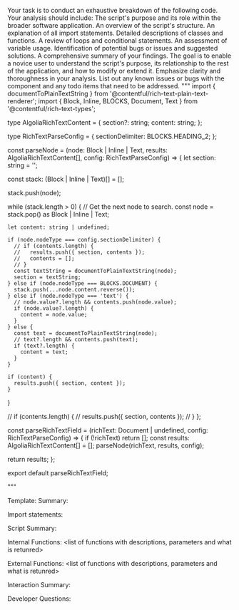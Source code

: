 Your task is to conduct an exhaustive breakdown of the following code. Your analysis should include:
The script's purpose and its role within the broader software application.
An overview of the script's structure.
An explanation of all import statements.
Detailed descriptions of classes and functions.
A review of loops and conditional statements.
An assessment of variable usage.
Identification of potential bugs or issues and suggested solutions.
A comprehensive summary of your findings.
The goal is to enable a novice user to understand the script's purpose, its relationship to the rest of the application, and how to modify or extend it. Emphasize clarity and thoroughness in your analysis.
List out any known issues or bugs with the component and any todo items that need to be addressed.
"""
import { documentToPlainTextString } from '@contentful/rich-text-plain-text-renderer';
import { Block, Inline, BLOCKS, Document, Text } from '@contentful/rich-text-types';

type AlgoliaRichTextContent = {
  section?: string;
  content: string;
};

type RichTextParseConfig = {
  sectionDelimiter: BLOCKS.HEADING_2;
};

const parseNode = (node: Block | Inline | Text, results: AlgoliaRichTextContent[], config: RichTextParseConfig) => {
  let section: string = '';

  const stack: (Block | Inline | Text)[] = [];

  stack.push(node);

  while (stack.length > 0) {
    // Get the next node to search.
    const node = stack.pop() as Block | Inline | Text;

    let content: string | undefined;

    if (node.nodeType === config.sectionDelimiter) {
      // if (contents.length) {
      //   results.push({ section, contents });
      //   contents = [];
      // }
      const textString = documentToPlainTextString(node);
      section = textString;
    } else if (node.nodeType === BLOCKS.DOCUMENT) {
      stack.push(...node.content.reverse());
    } else if (node.nodeType === 'text') {
      // node.value?.length && contents.push(node.value);
      if (node.value?.length) {
        content = node.value;
      }
    } else {
      const text = documentToPlainTextString(node);
      // text?.length && contents.push(text);
      if (text?.length) {
        content = text;
      }
    }

    if (content) {
      results.push({ section, content });
    }
  }

  // if (contents.length) {
  //   results.push({ section, contents });
  // }
};

const parseRichTextField = (richText: Document | undefined, config: RichTextParseConfig) => {
  if (!richText) return [];
  const results: AlgoliaRichTextContent[] = [];
  parseNode(richText, results, config);

  return results;
};

export default parseRichTextField;

"""

Template:
Summary:
<brief overview of the file and all its major components>

Import statements:
<describe the imports and dependencies>

Script Summary:
<Summary of file>

Internal Functions:
<list of functions with descriptions, parameters and what is retunred>

External Functions:
<list of functions with descriptions, parameters and what is retunred>

Interaction Summary:
<a summary of how the file could interact with the rest of the application>

Developer Questions:
<a list of questions Developers working with this component may have the following questions when debugging>